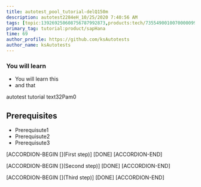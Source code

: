 ```yaml
---
title: autotest_pool_tutorial-delQ150m
description: autotest2284eH_10/25/2020 7:40:56 AM
tags: [topic:139269250608756787992873,products:tech/73554900100700000996,tutorial:experience/advanced]
primary_tag: tutorial:product/sapHana
time: 69
author_profile: https://github.com/ksAutotests
author_name: ksAutotests
---
```

### You will learn
- You will learn this
- and that

autotest tutorial text32Pam0

## Prerequisites
- Prerequisute1
- Prerequisute2
- Prerequisute3

[ACCORDION-BEGIN [](First step)]
[DONE]
[ACCORDION-END]

[ACCORDION-BEGIN [](Second step)]
[DONE]
[ACCORDION-END]

[ACCORDION-BEGIN [](Third step)]
[DONE]
[ACCORDION-END]

